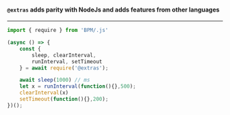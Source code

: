 
#### `@extras` adds parity with NodeJs and adds features from other languages

---

```js
import { require } from 'BPM/.js'

(async () => {
    const {
        sleep, clearInterval,
        runInterval, setTimeout
    } = await require('@extras');

    await sleep(1000) // ms
    let x = runInterval(function(){},500);
    clearInterval(x)
    setTimeout(function(){},200);
})();
```